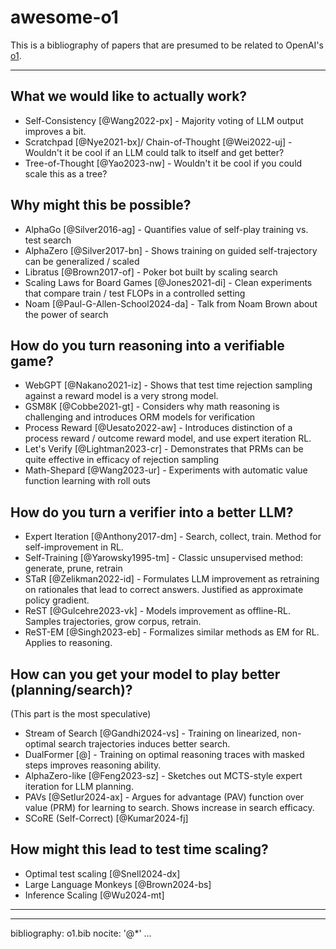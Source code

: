 # awesome-o1

This is a bibliography of papers that are presumed to be related to OpenAI's [o1](https://openai.com/index/learning-to-reason-with-llms/).

---

## What we would like to actually work?

* Self-Consistency [@Wang2022-px] - Majority voting of LLM output improves a bit.
* Scratchpad [@Nye2021-bx]/ Chain-of-Thought [@Wei2022-uj] - Wouldn't it be cool if an LLM could talk to itself and get better?
* Tree-of-Thought [@Yao2023-nw] - Wouldn't it be cool if you could scale this as a tree?

## Why might this be possible?

* AlphaGo [@Silver2016-ag] - Quantifies value of self-play training vs. test search
* AlphaZero [@Silver2017-bn] - Shows training on guided self-trajectory can be generalized / scaled
* Libratus [@Brown2017-of] - Poker bot built by scaling search
* Scaling Laws for Board Games [@Jones2021-di] - Clean experiments that compare train / test FLOPs in a controlled setting
* Noam [@Paul-G-Allen-School2024-da] - Talk from Noam Brown about the power of search

## How do you turn reasoning into a verifiable game?

* WebGPT [@Nakano2021-iz] - Shows that test time rejection sampling against a reward model is a very strong model.
* GSM8K [@Cobbe2021-gt] - Considers why math reasoning is challenging and introduces ORM models for verification
* Process Reward [@Uesato2022-aw] - Introduces distinction of a process reward / outcome reward model, and use expert iteration RL.
* Let's Verify [@Lightman2023-cr] - Demonstrates that PRMs can be quite effective in efficacy of rejection sampling
* Math-Shepard [@Wang2023-ur] - Experiments with automatic value function learning with roll outs

## How do you turn a verifier into a better LLM?

* Expert Iteration [@Anthony2017-dm] - Search, collect, train. Method for self-improvement in RL.
* Self-Training [@Yarowsky1995-tm] - Classic unsupervised method: generate, prune, retrain
* STaR [@Zelikman2022-id] - Formulates LLM improvement as retraining on rationales that lead to correct answers. Justified as approximate policy gradient.
* ReST [@Gulcehre2023-vk] - Models improvement as offline-RL. Samples trajectories, grow corpus, retrain.
* ReST-EM [@Singh2023-eb] - Formalizes similar methods as EM for RL. Applies to reasoning.

## How can you get your model to play better (planning/search)?

(This part is the most speculative)

* Stream of Search [@Gandhi2024-vs] - Training on linearized, non-optimal search trajectories induces better search.
* DualFormer [@] - Training on optimal reasoning traces with masked steps improves reasoning ability.
* AlphaZero-like [@Feng2023-sz]  - Sketches out MCTS-style expert iteration for LLM planning.
* PAVs [@Setlur2024-ax] - Argues for advantage (PAV) function over value (PRM) for learning to search. Shows increase in search efficacy.
* SCoRE (Self-Correct) [@Kumar2024-fj]


## How might this lead to test time scaling?

* Optimal test scaling [@Snell2024-dx]
* Large Language Monkeys [@Brown2024-bs]
* Inference Scaling [@Wu2024-mt]


---

---
bibliography: o1.bib
nocite: '@*'
...
